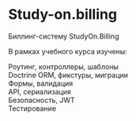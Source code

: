 # Study-on.billing
Биллинг-систему StudyOn.Billing

В рамках учебного курса изучены:

Роутинг, контроллеры, шаблоны<br>
Doctrine ORM, фикстуры, миграции<br>
Формы, валидация<br>
API, сериализация<br>
Безопасность, JWT<br>
Тестирование
